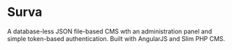 # Surva

A database-less JSON file-based CMS wth an administration panel and simple token-based authentication. Built with AngularJS and Slim PHP CMS.